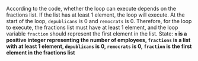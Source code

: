 According to the code, whether the loop can execute depends on the fractions list. If the list has at least 1 element, the loop will execute. At the start of the loop, `depublicans` is 0 and `remocrats` is 0. Therefore, for the loop to execute, the fractions list must have at least 1 element, and the loop variable `fraction` should represent the first element in the list.
State: **`n` is a positive integer representing the number of employees, `fractions` is a list with at least 1 element, `depublicans` is 0, `remocrats` is 0, `fraction` is the first element in the fractions list**